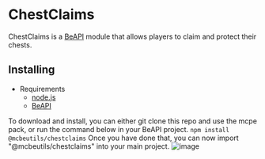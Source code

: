 # ChestClaims

ChestClaims is a [BeAPI](https://github.com/MCBE-Utilities/BeAPI) module that allows players to claim and protect their chests.

## Installing
* Requirements
  * [node.js](https://nodejs.org/)
  * [BeAPI](https://github.com/MCBE-Utilities/BeAPI)

To download and install, you can either git clone this repo and use the mcpe pack, or run the command below in your BeAPI project.
```npm install @mcbeutils/chestclaims```
Once you have done that, you can now import "@mcbeutils/chestclaims" into your main project.
![image](public/import.png)